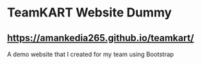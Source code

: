 # TeamKART Website Dummy
## https://amankedia265.github.io/teamkart/
A demo website that I created for my team using Bootstrap 
